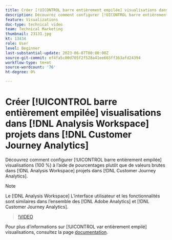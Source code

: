 ```yaml
---
title: Créer [!UICONTROL barre entièrement empilée] visualisations dans [!DNL Analysis Workspace] projects
description: Découvrez comment configurer [!UICONTROL barre entièrement empilée] visualisations utilisant des pourcentages plutôt que des valeurs brutes dans [!DNL Analysis Workspace] projets dans [!DNL Customer Journey Analytics].
feature: Visualizations
doc-type: technical video
team: Technical Marketing
thumbnail: 23131.jpg
kt: 13434
role: User
level: Beginner
last-substantial-update: 2023-06-07T00:00:00Z
source-git-commit: ef4fa5c00d705f2f528a41ee665ff363afd24394
workflow-type: tm+mt
source-wordcount: '76'
ht-degree: 0%

---
```


# Créer [!UICONTROL barre entièrement empilée] visualisations dans [!DNL Analysis Workspace] projets dans [!DNL Customer Journey Analytics]

Découvrez comment configurer [!UICONTROL barre entièrement empilée] visualisations (100 %) à l’aide de pourcentages plutôt que de valeurs brutes dans [!DNL Analysis Workspace] projets dans [!DNL Customer Journey Analytics].

>[!NOTE]
>
>Le [!DNL Analysis Workspace] L’interface utilisateur et les fonctionnalités sont similaires dans l’ensemble des [!DNL Adobe Analytics] et [!DNL Customer Journey Analytics].

>[!VIDEO](https://video.tv.adobe.com/v/23131/?quality=12&learn=on)

Pour plus d’informations sur [!UICONTROL var entièrement empilé] visualisations, consultez la page [documentation](https://experienceleague.adobe.com/docs/analytics-platform/using/cja-workspace/visualizations/bar.html).
